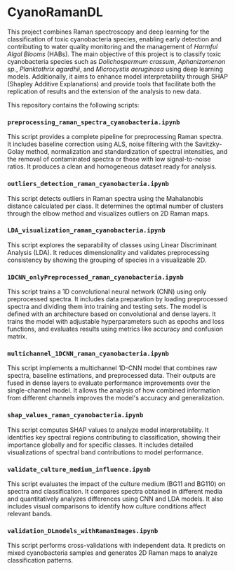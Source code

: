# CyanoRamanDL

This project combines Raman spectroscopy and deep learning for the classification of toxic cyanobacteria species, enabling early detection and contributing to water quality monitoring and the management of *Harmful Algal Blooms* (HABs).
The main objective of this project is to classify toxic cyanobacteria species such as *Dolichospermum crassum*, *Aphanizomenon sp.*, *Planktothrix agardhii*, and *Microcystis aeruginosa* using deep learning models. Additionally, it aims to enhance model interpretability through SHAP (Shapley Additive Explanations) and provide tools that facilitate both the replication of results and the extension of the analysis to new data.

This repository contains the following scripts:

### `preprocessing_raman_spectra_cyanobacteria.ipynb`
This script provides a complete pipeline for preprocessing Raman spectra. It includes baseline correction using ALS, noise filtering with the Savitzky-Golay method, normalization and standardization of spectral intensities, and the removal of contaminated spectra or those with low signal-to-noise ratios. It produces a clean and homogeneous dataset ready for analysis.

### `outliers_detection_raman_cyanobacteria.ipynb`
This script detects outliers in Raman spectra using the Mahalanobis distance calculated per class. It determines the optimal number of clusters through the elbow method and visualizes outliers on 2D Raman maps. 

### `LDA_visualization_raman_cyanobacteria.ipynb`
This script explores the separability of classes using Linear Discriminant Analysis (LDA). It reduces dimensionality and validates preprocessing consistency by showing the grouping of species in a visualizable 2D.

### `1DCNN_onlyPreprocessed_raman_cyanobacteria.ipynb`
This script trains a 1D convolutional neural network (CNN) using only preprocessed spectra. It includes data preparation by loading preprocessed spectra and dividing them into training and testing sets. The model is defined with an architecture based on convolutional and dense layers. It trains the model with adjustable hyperparameters such as epochs and loss functions, and evaluates results using metrics like accuracy and confusion matrix.

### `multichannel_1DCNN_raman_cyanobacteria.ipynb`
This script implements a multichannel 1D-CNN model that combines raw spectra, baseline estimations, and preprocessed data. Their outputs are fused in dense layers to evaluate performance improvements over the single-channel model. It allows the analysis of how combined information from different channels improves the model's accuracy and generalization.

### `shap_values_raman_cyanobacteria.ipynb`
This script computes SHAP values to analyze model interpretability. It identifies key spectral regions contributing to classification, showing their importance globally and for specific classes. It includes detailed visualizations of spectral band contributions to model performance.

### `validate_culture_medium_influence.ipynb`
This script evaluates the impact of the culture medium (BG11 and BG110) on spectra and classification. It compares spectra obtained in different media and quantitatively analyzes differences using CNN and LDA models. It also includes visual comparisons to identify how culture conditions affect relevant bands.

### `validation_DLmodels_withRamanImages.ipynb`
This script performs cross-validations with independent data. It predicts on mixed cyanobacteria samples and generates 2D Raman maps to analyze classification patterns. 

